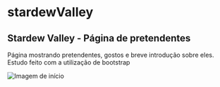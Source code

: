 # stardewValley

<!--Aplicação de framework(bootstrap), para estudos com html e css-->
<h2>Stardew Valley - Página de pretendentes</h2>
<p>Página mostrando pretendentes, gostos e breve introdução sobre eles. Estudo feito com a utilização de bootstrap</p>
<img src="https://iili.io/3qN6JHJ.png" alt="Imagem de início">
